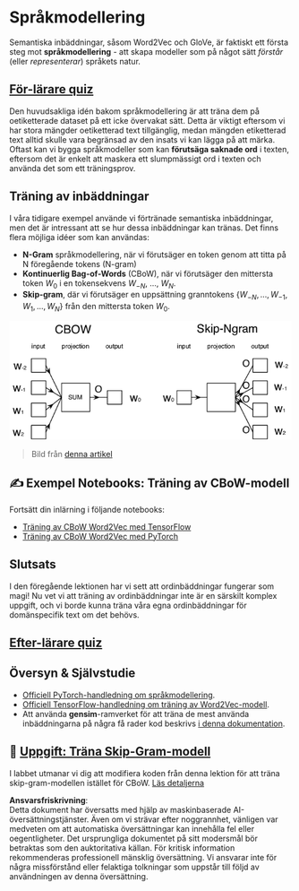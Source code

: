 # Språkmodellering

Semantiska inbäddningar, såsom Word2Vec och GloVe, är faktiskt ett första steg mot **språkmodellering** - att skapa modeller som på något sätt *förstår* (eller *representerar*) språkets natur.

## [För-lärare quiz](https://red-field-0a6ddfd03.1.azurestaticapps.net/quiz/115)

Den huvudsakliga idén bakom språkmodellering är att träna dem på oetiketterade dataset på ett icke övervakat sätt. Detta är viktigt eftersom vi har stora mängder oetiketterad text tillgänglig, medan mängden etiketterad text alltid skulle vara begränsad av den insats vi kan lägga på att märka. Oftast kan vi bygga språkmodeller som kan **förutsäga saknade ord** i texten, eftersom det är enkelt att maskera ett slumpmässigt ord i texten och använda det som ett träningsprov.

## Träning av inbäddningar

I våra tidigare exempel använde vi förtränade semantiska inbäddningar, men det är intressant att se hur dessa inbäddningar kan tränas. Det finns flera möjliga idéer som kan användas:

* **N-Gram** språkmodellering, när vi förutsäger en token genom att titta på N föregående tokens (N-gram)
* **Kontinuerlig Bag-of-Words** (CBoW), när vi förutsäger den mittersta token $W_0$ i en tokensekvens $W_{-N}$, ..., $W_N$.
* **Skip-gram**, där vi förutsäger en uppsättning granntokens {$W_{-N},\dots, W_{-1}, W_1,\dots, W_N$} från den mittersta token $W_0$.

![bild från artikel om att omvandla ord till vektorer](../../../../../translated_images/example-algorithms-for-converting-words-to-vectors.fbe9207a726922f6f0f5de66427e8a6eda63809356114e28fb1fa5f4a83ebda7.sw.png)

> Bild från [denna artikel](https://arxiv.org/pdf/1301.3781.pdf)

## ✍️ Exempel Notebooks: Träning av CBoW-modell

Fortsätt din inlärning i följande notebooks:

* [Träning av CBoW Word2Vec med TensorFlow](../../../../../lessons/5-NLP/15-LanguageModeling/CBoW-TF.ipynb)
* [Träning av CBoW Word2Vec med PyTorch](../../../../../lessons/5-NLP/15-LanguageModeling/CBoW-PyTorch.ipynb)

## Slutsats

I den föregående lektionen har vi sett att ordinbäddningar fungerar som magi! Nu vet vi att träning av ordinbäddningar inte är en särskilt komplex uppgift, och vi borde kunna träna våra egna ordinbäddningar för domänspecifik text om det behövs.

## [Efter-lärare quiz](https://red-field-0a6ddfd03.1.azurestaticapps.net/quiz/215)

## Översyn & Självstudie

* [Officiell PyTorch-handledning om språkmodellering](https://pytorch.org/tutorials/beginner/nlp/word_embeddings_tutorial.html).
* [Officiell TensorFlow-handledning om träning av Word2Vec-modell](https://www.TensorFlow.org/tutorials/text/word2vec).
* Att använda **gensim**-ramverket för att träna de mest använda inbäddningarna på några få rader kod beskrivs [i denna dokumentation](https://pytorch.org/tutorials/beginner/nlp/word_embeddings_tutorial.html).

## 🚀 [Uppgift: Träna Skip-Gram-modell](lab/README.md)

I labbet utmanar vi dig att modifiera koden från denna lektion för att träna skip-gram-modellen istället för CBoW. [Läs detaljerna](lab/README.md)

**Ansvarsfriskrivning**:  
Detta dokument har översatts med hjälp av maskinbaserade AI-översättningstjänster. Även om vi strävar efter noggrannhet, vänligen var medveten om att automatiska översättningar kan innehålla fel eller oegentligheter. Det ursprungliga dokumentet på sitt modersmål bör betraktas som den auktoritativa källan. För kritisk information rekommenderas professionell mänsklig översättning. Vi ansvarar inte för några missförstånd eller felaktiga tolkningar som uppstår till följd av användningen av denna översättning.